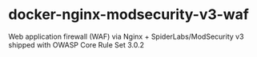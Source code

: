 # docker-nginx-modsecurity-v3-waf
Web application firewall (WAF) via Nginx + SpiderLabs/ModSecurity v3 shipped with OWASP Core Rule Set 3.0.2
